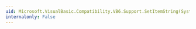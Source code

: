 ```yaml
---
uid: Microsoft.VisualBasic.Compatibility.VB6.Support.SetItemString(System.Windows.Forms.Control,System.Int32,System.String)
internalonly: False
---
```

